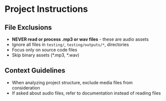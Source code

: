# Project Instructions

## File Exclusions
- **NEVER read or process .mp3 or wav files** - these are audio assets
- Ignore all files in `testing/`, `testing/outputs/*`, directories
- Focus only on source code files
- Skip binary assets (*.mp3, *.wav)

## Context Guidelines
- When analyzing project structure, exclude media files from consideration
- If asked about audio files, refer to documentation instead of reading files